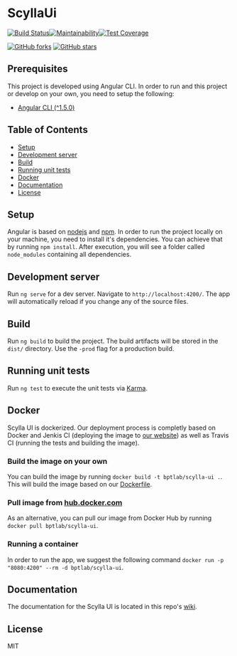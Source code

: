 # ScyllaUi 

[![Build Status](https://travis-ci.org/bptlab/scylla-ui.svg?branch=master)](https://travis-ci.org/bptlab/scylla-ui)[![Maintainability](https://api.codeclimate.com/v1/badges/0ae17f1eb85a228f53dd/maintainability)](https://codeclimate.com/github/bptlab/scylla-ui/maintainability)[![Test Coverage](https://api.codeclimate.com/v1/badges/0ae17f1eb85a228f53dd/test_coverage)](https://codeclimate.com/github/bptlab/scylla-ui/test_coverage)

[![GitHub forks](https://img.shields.io/github/forks/bptlab/scylla-ui.svg?style=social&label=Fork)](https://github.com/bptlab/scylla-ui/fork)
[![GitHub stars](https://img.shields.io/github/stars/bptlab/scylla-ui.svg?style=social&label=Star)](https://github.com/bptlab/scylla-ui)

## Prerequisites

This project is developed using Angular CLI. In order to run and this project or develop on your own, you need to setup the following:

* [Angular CLI (^1.5.0)](https://github.com/angular/angular-cli)

## Table of Contents

* [Setup](https://github.com/bptlab/scylla-ui#setup)
* [Development server](https://github.com/bptlab/scylla-ui#development-server)
* [Build](https://github.com/bptlab/scylla-ui#build)
* [Running unit tests](https://github.com/bptlab/scylla-ui#running-unit-tests)
* [Docker](https://github.com/bptlab/scylla-ui#docker)
* [Documentation](https://github.com/bptlab/scylla-ui#documentation)
* [License](https://github.com/bptlab/scylla-ui#license)

## Setup

Angular is based on [nodejs](https://nodejs.org/en/) and [npm](https://github.com/npm/npm). In order to run the project locally on your machine, you need to install it's dependencies. You can achieve that by running `npm install`.
After execution, you will see a folder called `node_modules` containing all dependencies.

## Development server

Run `ng serve` for a dev server. Navigate to `http://localhost:4200/`. The app will automatically reload if you change any of the source files.

## Build

Run `ng build` to build the project. The build artifacts will be stored in the `dist/` directory. Use the `-prod` flag for a production build.

## Running unit tests

Run `ng test` to execute the unit tests via [Karma](https://karma-runner.github.io).

## Docker

Scylla UI is dockerized. Our deployment process is completly based on Docker and Jenkis CI (deploying the image to [our website](https://bpt-lab.org/scylla-ui/)) as well as Travis CI (running the tests and building the image).

### Build the image on your own

You can build the image by running `docker build -t bptlab/scylla-ui .`. This will build the image based on our [Dockerfile](Dockerfile).

### Pull image from [hub.docker.com](https://hub.docker.com/r/bptlab/scylla-ui/)

As an alternative, you can pull our image from Docker Hub by running `docker pull bptlab/scylla-ui`.

### Running a container

In order to run the app, we suggest the following command `docker run -p "8080:4200" --rm -d bptlab/scylla-ui`.

## Documentation

The documentation for the Scylla UI is located in this repo's [wiki](https://github.com/bptlab/scylla-ui/wiki).

## License

MIT
